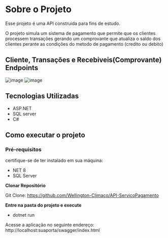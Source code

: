 # Sobre o Projeto

Esse projeto é uma API construida para fins de estudo.

O projeto simula um sistema de pagamento que permite que os clientes processem transações gerando um comprovante que atualiza o saldo dos clientes perante as condições do metodo de pagamento (credito ou debito)

## Cliente, Transações e Recebiveis(Comprovante) Endpoints
![image](https://github.com/Wellington-Climaco/API-ServicoPagamento/assets/142629826/c791783d-7d78-4c1d-a5a2-cb7476b53b75)  ![image](https://github.com/Wellington-Climaco/API-ServicoPagamento/assets/142629826/dcbb1978-915f-4560-9866-d2ced85a821f)

## Tecnologias Utilizadas
- ASP.NET
- SQL server
- C#

## Como executar o projeto

### Pré-requisitos
certifique-se de ter instalado em sua máquina:

- NET 8
- SQL Server

**Clonar Repositório**

Git Clone: https://github.com/Wellington-Climaco/API-ServicoPagamento

**Entre na pasta do projeto e execute**

- dotnet run

Acesse a aplicação no seguinte endereço: http://localhost:suaporta/swagger/index.html

 






